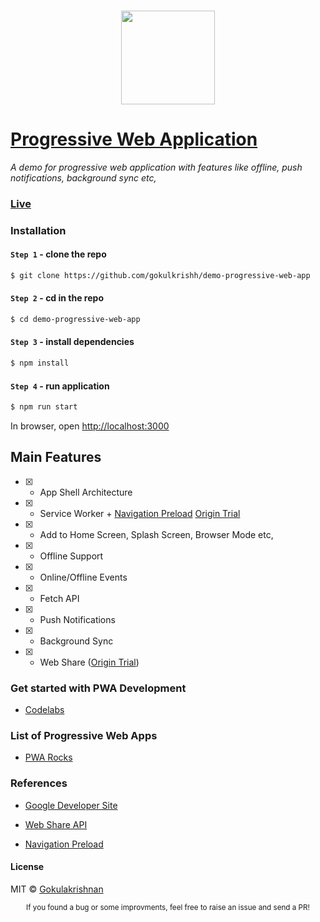 ### <p align="center"><img width="150px" height="150px" src="https://gokulkrishh.github.io/demo-progressive-web-app/images/icons/android-chrome-192x192.png"></p>

# [Progressive Web Application](https://demopwa.in)

*A demo for progressive web application with features like offline, push notifications, background sync etc,*

### [Live](https://demopwa.in)

### Installation

#### `Step 1` - clone the repo
  
```bash
$ git clone https://github.com/gokulkrishh/demo-progressive-web-app
```

#### `Step 2` - cd in the repo

```bash
$ cd demo-progressive-web-app
```

#### `Step 3` - install dependencies

```bash
$ npm install
```

#### `Step 4` - run application

```bash
$ npm run start
```

In browser, open [http://localhost:3000](http://localhost:3000)

## Main Features

- [x] - App Shell Architecture

- [x] - Service Worker + [Navigation Preload](https://mattto.github.io/sw/demo/navigation-preload/) [Origin Trial](https://docs.google.com/forms/d/e/1FAIpQLSfO0_ptFl8r8G0UFhT0xhV17eabG-erUWBDiKSRDTqEZ_9ULQ/viewform?fbzx=-8349956695398695000)

- [x] - Add to Home Screen, Splash Screen, Browser Mode etc,

- [x] - Offline Support

- [x] - Online/Offline Events

- [x] - Fetch API

- [x] - Push Notifications

- [x] - Background Sync

- [x] - Web Share ([Origin Trial](https://docs.google.com/forms/d/e/1FAIpQLSfO0_ptFl8r8G0UFhT0xhV17eabG-erUWBDiKSRDTqEZ_9ULQ/viewform?fbzx=-8349956695398695000))

### Get started with PWA Development

- [Codelabs](https://pwa.tips/codelabs)

### List of Progressive Web Apps

- [PWA Rocks](https://pwa.rocks)

### References

- [Google Developer Site](https://developers.google.com/web/progressive-web-apps)

- [Web Share API](https://developers.google.com/web/updates/2016/10/navigator-share)

- [Navigation Preload](https://developers.google.com/web/updates/2017/02/navigation-preload)

#### License

MIT © [Gokulakrishnan](https://github.com/gokulkrishh)

<div align="center">
  <sub>If you found a bug or some improvments, feel free to raise an issue and send a PR!</sub>
</div>
